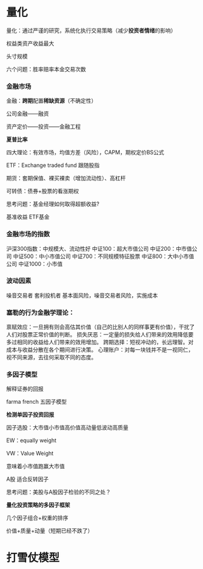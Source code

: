 

# 量化


量化：通过严谨的研究，系统化执行交易策略（减少**投资者情绪**的影响）

权益类资产收益最大

头寸规模

六个问题：胜率赔率本金交易次数

### 金融市场


金融：**跨期**配置**稀缺资源**（不确定性）

公司金融——融资

资产定价——投资——金融工程

**夏普比率**

四大理论：有效市场，均值方差（风险），CAPM，期权定价BS公式

ETF：Exchange traded fund 跟随股指

期货：套期保值、裸买裸卖（增加流动性）、高杠杆

可转债：债券+股票的看涨期权


思考问题：基金经理如何取得超额收益?

基准收益 ETF基金

### 金融市场的指数
沪深300指数：中规模大、流动性好
中证100：超大市值公司
中证200：中市值公司
中证500：中小市值公司
中证700：不同规模特征股票
中证800：大中小市值公司
中证1000：小市值

### 波动因素
噪音交易者 套利投机者
基本面风险，噪音交易者风险，实施成本

### 塞勒的行为金融学理论：

禀赋效应：一旦拥有则会高估其价值（自己的比别人的同样事更有价值），干扰了人们对股票正常价值的判断。
损失厌恶：一定量的损失给人们带来的效用降低要多过相同的收益给人们带来的效用增加。
跨期选择：短视冲动的，长远理智。对成本与收益分散在各个期间进行决策。
心理账户：对每一块钱并不是一视同仁，视不同来源，去往何采取不同的态度。

### 多因子模型

解释证券的回报

farma french 五因子模型

**检测单因子投资回报**

因子选股：大市值小市值高价值高动量低波动高质量

EW：equally weight 

VW：Value Weight

意味着小市值跑赢大市值

A股 适合反转因子

思考问题：美股与A股因子检验的不同之处？

**量化投资策略的多因子框架**

几个因子组合+权重的排序

价值+质量+动量（短期已经不跌了）




# 打雪仗模型

